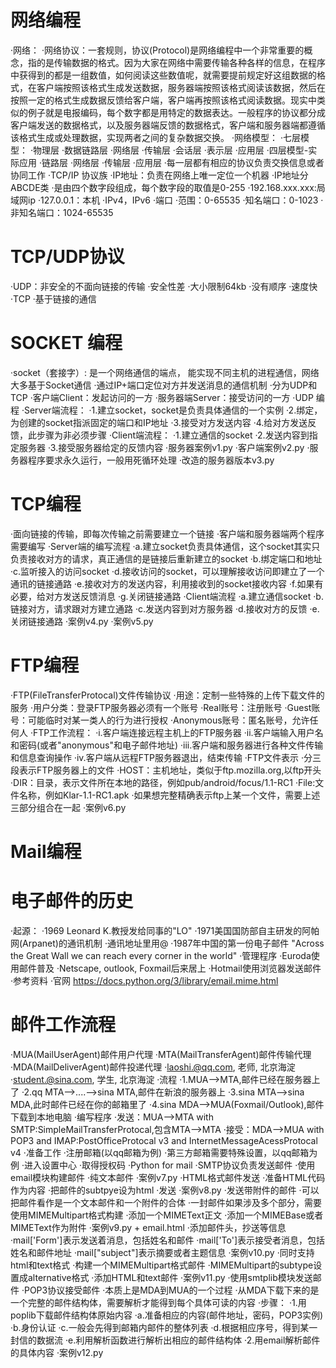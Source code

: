 # 网络编程
·网络：
·网络协议：一套规则，协议(Protocol)是网络编程中一个非常重要的概念，指的是传输数据的格式。因为大家在网络中需要传输各种各样的信息，在程序中获得到的都是一组数值，如何阅读这些数值呢，就需要提前规定好这组数据的格式，在客户端按照该格式生成发送数据，服务器端按照该格式阅读该数据，然后在按照一定的格式生成数据反馈给客户端，客户端再按照该格式阅读数据。现实中类似的例子就是电报编码，每个数字都是用特定的数据表达。一般程序的协议都分成客户端发送的数据格式，以及服务器端反馈的数据格式，客户端和服务器端都遵循该格式生成或处理数据，实现两者之间的复杂数据交换。
·网络模型：
    ·七层模型：
        ·物理层
        ·数据链路层
        ·网络层
        ·传输层
        ·会话层
        ·表示层
        ·应用层
    ·四层模型-实际应用
        ·链路层
        ·网络层
        ·传输层
        ·应用层
·每一层都有相应的协议负责交换信息或者协同工作
·TCP/IP 协议族
·IP地址：负责在网络上唯一定位一个机器
    ·IP地址分ABCDE类
    ·是由四个数字段组成，每个数字段的取值是0-255
    ·192.168.xxx.xxx:局域网ip
    ·127.0.0.1：本机
    ·IPv4，IPv6
·端口
    ·范围：0-65535
    ·知名端口：0-1023
    ·非知名端口：1024-65535
# TCP/UDP协议
·UDP：非安全的不面向链接的传输
    ·安全性差
    ·大小限制64kb
    ·没有顺序
    ·速度快
·TCP
    ·基于链接的通信
# SOCKET 编程
·socket（套接字）: 是一个网络通信的端点， 能实现不同主机的进程通信，网络大多基于Socket通信
·通过IP+端口定位对方并发送消息的通信机制
·分为UDP和TCP
·客户端Client：发起访问的一方
·服务器端Server：接受访问的一方
·UDP 编程
    ·Server端流程：
        ·1.建立socket，socket是负责具体通信的一个实例
        ·2.绑定，为创建的socket指派固定的端口和IP地址
        ·3.接受对方发送内容
        ·4.给对方发送反馈，此步骤为非必须步骤
    ·Client端流程：
        ·1.建立通信的socket
        ·2.发送内容到指定服务器
        ·3.接受服务器给定的反馈内容
        ·服务器案例v1.py
        ·客户端案例v2.py
        ·服务器程序要求永久运行，一般用死循环处理
        ·改造的服务器版本v3.py
# TCP编程
·面向链接的传输，即每次传输之前需要建立一个链接
·客户端和服务器端两个程序需要编写
·Server端的编写流程
    ·a.建立socket负责具体通信，这个socket其实只负责接收对方的请求，真正通信的是链接后重新建立的socket
    ·b.绑定端口和地址
    ·c.监听接入的访问socket
    ·d.接收访问的socket，可以理解接收访问即建立了一个通讯的链接通路
    ·e.接收对方的发送内容，利用接收到的socket接收内容
    ·f.如果有必要，给对方发送反馈消息
    ·g.关闭链接通路
·Client端流程
    ·a.建立通信socket
    ·b.链接对方，请求跟对方建立通路
    ·c.发送内容到对方服务器
    ·d.接收对方的反馈
    ·e.关闭链接通路
    ·案例v4.py
    ·案例v5.py
# FTP编程
·FTP(FileTransferProtocal)文件传输协议
·用途：定制一些特殊的上传下载文件的服务
·用户分类：登录FTP服务器必须有一个账号
    ·Real账号：注册账号
    ·Guest账号：可能临时对某一类人的行为进行授权
    ·Anonymous账号：匿名账号，允许任何人
·FTP工作流程：
    ·i.客户端连接远程主机上的FTP服务器
    ·ii.客户端输入用户名和密码(或者"anonymous"和电子邮件地址)
    ·iii.客户端和服务器进行各种文件传输和信息查询操作
    ·iv.客户端从远程FTP服务器退出，结束传输
·FTP文件表示
    ·分三段表示FTP服务器上的文件
    ·HOST：主机地址，类似于ftp.mozilla.org,以ftp开头
    ·DIR：目录，表示文件所在本地的路径，例如pub/android/focus/1.1-RC1
    ·File:文件名称，例如Klar-1.1-RC1.apk
    ·如果想完整精确表示ftp上某一个文件，需要上述三部分组合在一起
    ·案例v6.py
# Mail编程
# 电子邮件的历史
·起源：
    ·1969 Leonard K.教授发给同事的"LO"
    ·1971美国国防部自主研发的阿帕网(Arpanet)的通讯机制
    ·通讯地址里用@
    ·1987年中国的第一份电子邮件 "Across the Great Wall we can reach every corner in the world"
·管理程序
    ·Euroda使用邮件普及
    ·Netscape, outlook, Foxmail后来居上
    ·Hotmail使用浏览器发送邮件
·参考资料
    ·官网 https://docs.python.org/3/library/email.mime.html
# 邮件工作流程
·MUA(MailUserAgent)邮件用户代理
·MTA(MailTransferAgent)邮件传输代理
·MDA(MailDeliverAgent)邮件投递代理
·laoshi.@qq.com, 老师, 北京海淀
·student.@sina.com, 学生, 北京海淀
·流程
    ·1.MUA-->MTA,邮件已经在服务器上了
    ·2.qq MTA-->....-->sina MTA,邮件在新浪的服务器上
    ·3.sina MTA-->sina MDA,此时邮件已经在你的邮箱里了
    ·4.sina MDA-->MUA(Foxmail/Outlook),邮件下载到本地电脑
·编写程序
    ·发送：MUA-->MTA with SMTP:SimpleMailTransferProtocal,包含MTA-->MTA
    ·接受：MDA-->MUA with POP3 and IMAP:PostOfficeProtocal v3 and InternetMessageAcessProtocal v4
·准备工作
    ·注册邮箱(以qq邮箱为例)
    ·第三方邮箱需要特殊设置，以qq邮箱为例
        ·进入设置中心
        ·取得授权码
·Python for mail
    ·SMTP协议负责发送邮件
        ·使用email模块构建邮件
           ·纯文本邮件
           ·案例v7.py
        ·HTML格式邮件发送
           ·准备HTML代码作为内容
           ·把邮件的subtpye设为html
           ·发送
           ·案例v8.py
        ·发送带附件的邮件
           ·可以把邮件看作是一个文本邮件和一个附件的合体
           ·一封邮件如果涉及多个部分，需要使用MIMEMultipart格式构建
           ·添加一个MIMEText正文
           ·添加一个MIMEBase或者MIMEText作为附件
           ·案例v9.py + email.html
        ·添加邮件头，抄送等信息
           ·mail['Form']表示发送着消息，包括姓名和邮件
           ·mail['To']表示接受者消息，包括姓名和邮件地址
           ·mail["subject"]表示摘要或者主题信息
           ·案例v10.py
        ·同时支持html和text格式
           ·构建一个MIMEMultipart格式邮件
           ·MIMEMultipart的subtype设置成alternative格式
           ·添加HTML和text邮件
           ·案例v11.py
        ·使用smtplib模块发送邮件
    ·POP3协议接受邮件
        ·本质上是MDA到MUA的一个过程
        ·从MDA下载下来的是一个完整的邮件结构体，需要解析才能得到每个具体可读的内容
        ·步骤：
            ·1.用poplib下载邮件结构体原始内容
                ·a.准备相应的内容(邮件地址，密码，POP3实例)
                ·b.身份认证
                ·c.一般会先得到邮箱内邮件的整体列表
                ·d.根据相应序号，得到某一封信的数据流
                ·e.利用解析函数进行解析出相应的邮件结构体
            ·2.用email解析邮件的具体内容
        ·案例v12.py

